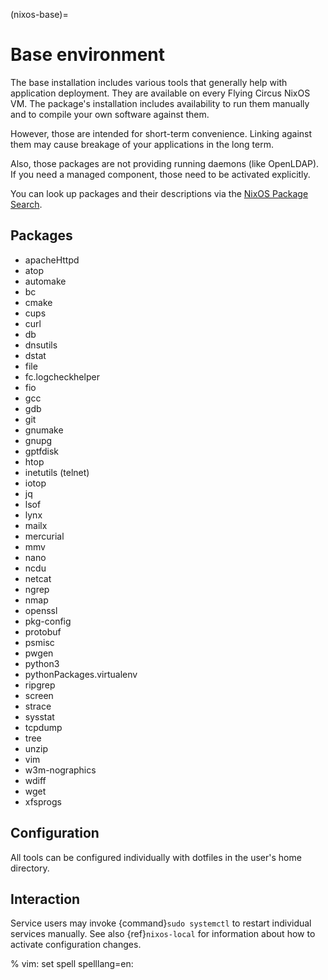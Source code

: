 (nixos-base)=

# Base environment

The base installation includes various tools that generally help with
application deployment. They are available on every Flying Circus NixOS VM.
The package's installation includes availability to run them manually and
to compile your own software against them.

However, those are intended for short-term convenience. Linking against them
may cause breakage of your applications in the long term.

Also, those packages are not providing running daemons (like OpenLDAP). If you
need a managed component, those need to be activated explicitly.

You can look up packages and their descriptions via the [NixOS Package Search](https://search.nixos.org/packages).

## Packages

- apacheHttpd
- atop
- automake
- bc
- cmake
- cups
- curl
- db
- dnsutils
- dstat
- file
- fc.logcheckhelper
- fio
- gcc
- gdb
- git
- gnumake
- gnupg
- gptfdisk
- htop
- inetutils (telnet)
- iotop
- jq
- lsof
- lynx
- mailx
- mercurial
- mmv
- nano
- ncdu
- netcat
- ngrep
- nmap
- openssl
- pkg-config
- protobuf
- psmisc
- pwgen
- python3
- pythonPackages.virtualenv
- ripgrep
- screen
- strace
- sysstat
- tcpdump
- tree
- unzip
- vim
- w3m-nographics
- wdiff
- wget
- xfsprogs

## Configuration

All tools can be configured individually with dotfiles in the user's home
directory.

## Interaction

Service users may invoke {command}`sudo systemctl` to restart individual
services manually. See also {ref}`nixos-local` for information about how to
activate configuration changes.

% vim: set spell spelllang=en:
